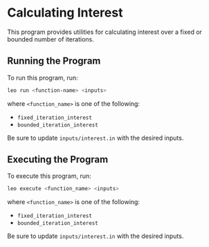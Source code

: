 # Calculating Interest

This program provides utilities for calculating interest over a fixed or bounded number of iterations.

## Running the Program

To run this program, run:
```bash
leo run <function-name> <inputs>
```
where `<function_name>` is one of the following:
* `fixed_iteration_interest`
* `bounded_iteration_interest`

Be sure to update `inputs/interest.in` with the desired inputs.

## Executing the Program

To execute this program, run:
```bash
leo execute <function_name> <inputs>
```
where `<function_name>` is one of the following:
* `fixed_iteration_interest`
* `bounded_iteration_interest`

Be sure to update `inputs/interest.in` with the desired inputs.
